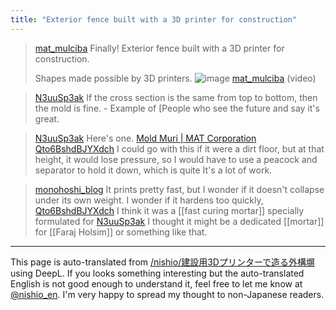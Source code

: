```yaml
---
title: "Exterior fence built with a 3D printer for construction"
---
```


> [mat_mulciba](https://x.com/mat_mulciba/status/1814573437429686371) Finally!
>  Exterior fence built with a 3D printer for construction.
>
>  Shapes made possible by 3D printers.
>  ![image](https://pbs.twimg.com/media/GS6n4OfbIAEczAp?format=jpg&name=large#.png)
> [mat_mulciba](https://x.com/mat_mulciba/status/1814599089121542283) (video)


> [N3uuSp3ak](https://x.com/N3uuSp3ak/status/1814946852703478259) If the cross section is the same from top to bottom, then the mold is fine.
    - Example of [People who see the future and say it's great.

> [N3uuSp3ak](https://x.com/N3uuSp3ak/status/1814949211538165882) Here's one.
>  [Mold Muri | MAT Corporation](https://mat-cp.com/mattools/katatumuri/)
> [Qto6BshdBJYXdch](https://x.com/Qto6BshdBJYXdch/status/1814950039598637472) I could go with this if it were a dirt floor, but at that height, it would lose pressure, so I would have to use a peacock and separator to hold it down, which is quite It's a lot of work.

> [monohoshi_blog](https://x.com/monohoshi_blog/status/1814952620710334749) It prints pretty fast, but I wonder if it doesn't collapse under its own weight. I wonder if it hardens too quickly,
> [Qto6BshdBJYXdch](https://x.com/Qto6BshdBJYXdch/status/1814952910410969233) I think it was a [[fast curing mortar]] specially formulated for
> [N3uuSp3ak](https://x.com/N3uuSp3ak/status/1814955352825434129) I thought it might be a dedicated [[mortar]] for [[Faraj Holsim]] or something like that.


---
This page is auto-translated from [/nishio/建設用3Dプリンターで造る外構塀](https://scrapbox.io/nishio/建設用3Dプリンターで造る外構塀) using DeepL. If you looks something interesting but the auto-translated English is not good enough to understand it, feel free to let me know at [@nishio_en](https://twitter.com/nishio_en). I'm very happy to spread my thought to non-Japanese readers.